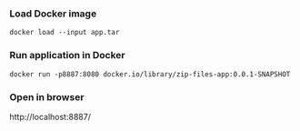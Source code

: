 ### Load Docker image
`docker load --input app.tar`

### Run application in Docker
`docker run -p8887:8080 docker.io/library/zip-files-app:0.0.1-SNAPSHOT`

### Open in browser
http://localhost:8887/



